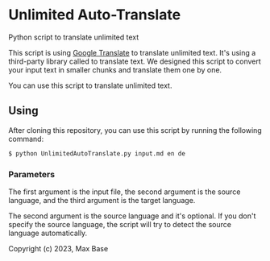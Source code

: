 # Unlimited Auto-Translate

Python script to translate unlimited text

This script is using [Google Translate](https://translate.google.com/) to translate unlimited text. It's using a third-party library called to translate text. We designed this script to convert your input text in smaller chunks and translate them one by one.

You can use this script to translate unlimited text.

## Using

After cloning this repository, you can use this script by running the following command:

```bash
$ python UnlimitedAutoTranslate.py input.md en de
```

### Parameters

The first argument is the input file, the second argument is the source language, and the third argument is the target language.

The second argument is the source language and it's optional. If you don't specify the source language, the script will try to detect the source language automatically.

Copyright (c) 2023, Max Base
